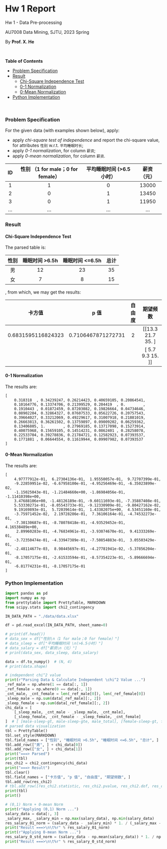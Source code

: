 # Hw 1 Report
Hw 1 - Data Pre-processing

AU7008 Data Mining, SJTU, 2023 Spring

By **Prof. X. He**

<br>

**Table of Contents**
<!-- MarkdownTOC -->

- [Problem Specification](#problem-specification)
- [Result](#result)
    - [Chi-Square Independence Test](#chi-square-independence-test)
    - [0-1 Normalization](#0-1-normalization)
    - [0-Mean Normalization](#0-mean-normalization)
- [Python Implementation](#python-implementation)

<!-- /MarkdownTOC -->


<br>


<a id="problem-specification"></a>
### Problem Specification

For the given data (with examples shown below), apply:
+ apply *chi-square test of independence* and report the chi-square value, for attributes `性别` w.r.t. `平均睡眠时长`;
+ apply *0-1 normalization*, for column `薪资`;
+ apply *0-mean normalization*, for column `薪资`.

| ID | 性别      （1 for male；0 for female） | 平均睡眠时间       (>6.5小时） | 薪资      （元） |
|:--:|:--------------------------------------:|:------------------------------:|:----------------:|
|  1 |                    1                   |                0               |       13000      |
|  2 |                    0                   |                1               |       13450      |
|  3 |                    0                   |                1               |       11950      |
|  … |                    …                   |                …               |         …        |


<a id="result"></a>
### Result

<a id="chi-square-independence-test"></a>
#### Chi-Square Independence Test

The parsed table is:

| 性别 | 睡眠时间 >6.5h | 睡眠时间 <=6.5h | 总计 |
|:----:|:--------------:|:---------------:|:----:|
|  男  |       12       |        23       |  35  |
|  女  |       7        |        8        |  15  |

, from which, we may get the results:

|       卡方值       |        p 值        | 自由度 |      期望频数      |
|:------------------:|:------------------:|:------:|:------------------:|
| 0.6831595116824323 | 0.7106467871272731 |   2    | [[13.3 21.7 35. ]  |
|                    |                    |        |  [ 5.7  9.3 15. ]] |


<a id="0-1-normalization"></a>
#### 0-1 Normalization

The results are:

```
[
    0.318318  , 0.34239247, 0.26214423, 0.40659105, 0.20864541,
    0.10164776, 0.13374706, 0.21399529, 0.204419  , 0.        ,
    0.1910443 , 0.01872459, 0.87203082, 0.19826664, 0.04734646,
    0.08902204, 0.32864327, 0.07607533, 0.05622726, 0.20757543,
    0.39664027, 0.33212069, 0.49229617, 0.31007918, 0.21881019,
    0.26663813, 0.36261502, 0.13759897, 0.09009202, 0.06259362,
    0.13406805, 1.        , 0.27969185, 0.13717098, 0.15273914,
    0.40075968, 0.15659105, 0.14514231, 0.0862401 , 0.28258078,
    0.22533704, 0.39278836, 0.21784721, 0.12582923, 0.07393537,
    0.1771881 , 0.06644554, 0.11619944, 0.09907982, 0.07393537
]
```


<a id="0-mean-normalization"></a>
#### 0-Mean Normalization

The results are:

```
[ 
    4.97777912e-01,  6.27304136e-01,  1.95550057e-01,  9.72707399e-01,
    -9.22859951e-02, -6.67958100e-01, -4.95256469e-01, -6.35023899e-02,
    -1.15025043e-01, -1.21484660e+00, -1.86984056e-01, -1.11410398e+00,
    3.47688106e+00, -1.48126189e-01, -9.60111693e-01, -7.35887408e-01,
    5.53330271e-01, -8.05543733e-01, -9.12330909e-01, -9.80427162e-02,
    9.19169893e-01,  5.72039614e-01,  1.43382075e+00,  4.53451160e-01,
    -3.75971452e-02,  2.19728286e-01,  7.36106164e-01, -4.74532273e-01,
    -7.30130687e-01, -8.78078418e-01, -4.93529452e-01,  4.16538489e+00,
     2.89960283e-01, -4.76834961e-01, -3.93074670e-01,  9.41333269e-01,
    -3.72350474e-01, -4.33947389e-01, -7.50854883e-01,  3.05503429e-01,
    -2.48114677e-03,  8.98445697e-01, -4.27781941e-02, -5.37856204e-01,
    -8.17057175e-01, -2.61533594e-01, -8.57354223e-01, -5.89666694e-01,
    -6.81774231e-01, -8.17057175e-01
]
```


<a id="python-implementation"></a>
### Python Implementation

```Python
import pandas as pd
import numpy as np
from prettytable import PrettyTable, MARKDOWN
from scipy.stats import chi2_contingency

IN_DATA_PATH = "./data/data.xlsx"

df = pd.read_excel(IN_DATA_PATH, sheet_name=0)

# print(df.head())
# data_sex = df["性别\n（1 for male；0 for female）"]
# data_sleep = df["平均睡眠时间 \n(>6.5小时）"]
# data_salary = df["薪资\n（元）"]
# print(data_sex, data_sleep, data_salary)

data = df.to_numpy()  # (N, 4)
# print(data.shape)

# independent chi^2 value
print(r"Parsing Data & Calculate Independent \chi^2 Value ...")
_ref_male = np.where(1 == data[:, 1])
_ref_female = np.where(0 == data[:, 1])
_cnt_male, _cnt_female = len(_ref_male[0]), len(_ref_female[0])
_sleep_male = np.sum(data[_ref_male][:, 2])
_sleep_female = np.sum(data[_ref_female][:, 2])
chi_data = [
    [_sleep_male, _cnt_male - _sleep_male, _cnt_male],
    [_sleep_female, _cnt_female - _sleep_female, _cnt_female]
]  # [ [male-sleep-gt, male-sleep-gte, male_total], [female-sleep-gt, female-sleep-gte, female_total],]
# parsed data visualization
tbl = PrettyTable()
tbl.set_style(MARKDOWN)
tbl.field_names = ["性别", "睡眠时间 >6.5h", "睡眠时间 <=6.5h", "总计", ]
tbl.add_row(["男", ] + chi_data[0])
tbl.add_row(["女", ] + chi_data[1])
print("===> Parsed")
print(tbl)
res_chi2 = chi2_contingency(chi_data)
print("===> Result")
tbl.clear()
tbl.field_names = ["卡方值", "p 值", "自由度", "期望频数", ]
tbl.add_row(res_chi2)
# tbl.add_row([res_chi2.statistic, res_chi2.pvalue, res_chi2.dof, res_chi2.expected_freq, ])
print(tbl)
print()

# (0,1) Norm + 0-mean Norm
print(r"Applying (0,1) Norm ...")
salary_data = data[:, 3]
_salary_max, _salary_min = np.max(salary_data), np.min(salary_data)
res_salary_01_norm = (salary_data - _salary_min) * 1. / (_salary_max - _salary_min)
print("Result ===>\n\t%r" % res_salary_01_norm)
print(r"Applying 0-mean Norm ...")
res_salary_0_std_norm = (salary_data - np.mean(salary_data)) * 1. / np.std(salary_data)
print("Result ===>\n\t%r" % res_salary_0_std_norm)

```

